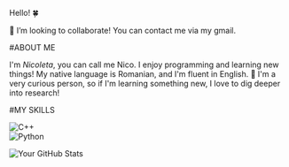 Hello! 🍀

👯 I’m looking to collaborate! You can contact me via my gmail.

#ABOUT ME

I'm *Nicoleta*, you can call me Nico. 
I enjoy programming and learning new things!
My native language is Romanian, and I'm fluent in English.
💬 I'm a very curious person, so if I'm learning something new, I love to dig deeper into research!

#MY SKILLS

![C++](https://img.shields.io/badge/C%2B%2B-blue?style=for-the-badge&logo=c%2B%2B&logoColor=white)  
![Python](https://img.shields.io/badge/Python-yellow?style=for-the-badge&logo=python&logoColor=white)  

![Your GitHub Stats](https://github-readme-stats.vercel.app/api?username=linuxuxs&show_icons=true&theme=dark)
